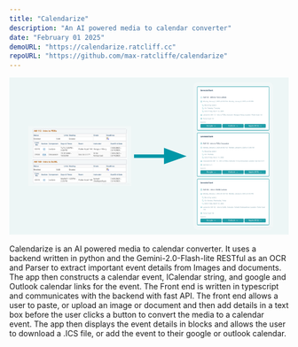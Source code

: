 ```yaml
---
title: "Calendarize"
description: "An AI powered media to calendar converter"
date: "February 01 2025"
demoURL: "https://calendarize.ratcliff.cc"
repoURL: "https://github.com/max-ratcliffe/calendarize"
---
```


![Calendarize example](./calendarize_demo.png)

Calendarize is an AI powered media to calendar converter. It uses a backend written in python and the Gemini-2.0-Flash-lite RESTful as an OCR and Parser to extract important event details from Images and documents. The app then constructs a calendar event, ICalendar string, and google and Outlook calendar links for the event. The Front end is written in typescript and communicates with the backend with fast API. The front end allows a user to paste, or upload an image or document and then add details in a text box before the user clicks a button to convert the media to a calendar event. The app then displays the event details in blocks and allows the user to download a .ICS file, or add the event to their google or outlook calendar.
